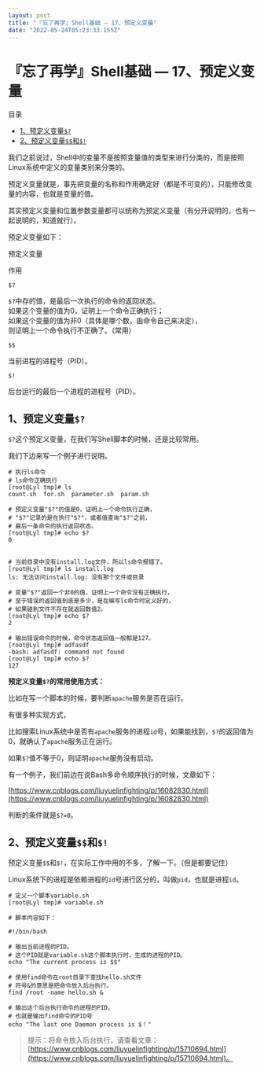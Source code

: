 ```yaml
---
layout: post
title: "『忘了再学』Shell基础 — 17、预定义变量"
date: "2022-05-24T05:23:33.155Z"
---
```

『忘了再学』Shell基础 — 17、预定义变量
========================

目录

*   [1、预定义变量`$?`](#1预定义变量)
*   [2、预定义变量`$$`和`$!`](#2预定义变量和)

我们之前说过，Shell中的变量不是按照变量值的类型来进行分类的，而是按照Linux系统中定义的变量类别来分类的。

预定义变量就是，事先把变量的名称和作用确定好（都是不可变的），只能修改变量的内容，也就是变量的值。

其实预定义变量和位置参数变量都可以统称为预定义变量（有分开说明的，也有一起说明的，知道就行）。

预定义变量如下：

预定义变量

作用

`$?`

`$?`中存的值，是最后一次执行的命令的返回状态。  
如果这个变量的值为0，证明上一个命令正确执行；  
如果这个变量的值为非0（具体是哪个数，由命令自己来决定），  
则证明上一个命令执行不正确了。（常用）

`$$`

当前进程的进程号（PID）。

`$!`

后台运行的最后一个进程的进程号（PID）。

1、预定义变量`$?`
-----------

`$?`这个预定义变量，在我们写Shell脚本的时候，还是比较常用。

我们下边来写一个例子进行说明。

    # 执行ls命令
    # ls命令正确执行
    [root@Lyl tmp]# ls
    count.sh  for.sh  parameter.sh  param.sh
    
    # 预定义变量"$?"的值是0，证明上一个命令执行正确，
    # "$?"记录的是在执行"$?"，或者值查询"$?"之前，
    # 最后一条命令的执行返回状态。
    [root@Lyl tmp]# echo $?
    0
    
    
    # 当前目录中没有install.log文件，所以ls命令报错了。
    [root@Lyl tmp]# ls install.log
    ls: 无法访问install.log: 没有那个文件或目录
    
    # 变量"$?"返回一个非0的值，证明上一个命令没有正确执行，
    # 至于错误的返回值到底是多少，是在编写ls命令时定义好的，
    # 如果碰到文件不存在就返回数值2。
    [root@Lyl tmp]# echo $?
    2
    
    # 输出错误命令的时候，命令状态返回值一般都是127。
    [root@Lyl tmp]# adfasdf
    -bash: adfasdf: command not found
    [root@Lyl tmp]# echo $?
    127
    
    

**预定义变量`$?`的常用使用方式：**

比如在写一个脚本的时候，要判断`apache`服务是否在运行。

有很多种实现方式，

比如搜索Linux系统中是否有`apache`服务的进程`id`号，如果能找到，`$?`的返回值为0，就确认了`apache`服务正在运行。

如果`$?`值不等于0，则证明`apache`服务没有启动。

有一个例子，我们前边在说Bash多命令顺序执行的时候，文章如下：

[https://www.cnblogs.com/liuyuelinfighting/p/16082830.html](https://www.cnblogs.com/liuyuelinfighting/p/16082830.html)

判断的条件就是`$?=0`。

2、预定义变量`$$`和`$!`
----------------

预定义变量`$$`和`$!`，在实际工作中用的不多，了解一下。（但是都要记住）

Linux系统下的进程是依赖进程的`id`号进行区分的，叫做`pid`，也就是进程`id`。

    # 定义一个脚本variable.sh
    [root@Lyl tmp]# variable.sh
    
    # 脚本内容如下：
    
    #!/bin/bash
    
    # 输出当前进程的PID。
    # 这个PID就是variable.sh这个脚本执行时，生成的进程的PID。
    echo "The current process is $$"
    
    # 使用find命令在root目录下查找hello.sh文件
    # 符号&的意思是把命令放入后台执行。
    find /root -name hello.sh &
    
    # 输出这个后台执行命令的进程的PID，
    # 也就是输出find命令的PID号
    echo "The last one Daemon process is $！"
    
    

> 提示：将命令放入后台执行，请查看文章：[https://www.cnblogs.com/liuyuelinfighting/p/15710694.html](https://www.cnblogs.com/liuyuelinfighting/p/15710694.html)。